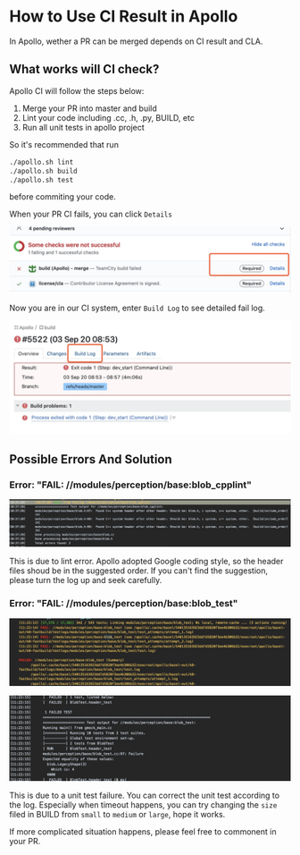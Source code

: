 # How to Use CI Result in Apollo
In Apollo, wether a PR can be merged depends on CI result and CLA.

## What works will CI check?
Apollo CI will follow the steps below:

1. Merge your PR into master and build
1. Lint your code including .cc, .h, .py, BUILD, etc
1. Run all unit tests in apollo project

So it's recommended that run

```
./apollo.sh lint
./apollo.sh build
./apollo.sh test
```
before commiting your code.

When your PR CI fails, you can click `Details`

![build_failed](images/build_failed.png)

Now you are in our CI system, enter `Build Log` to see detailed fail log.

![detail_log](images/build_log.png)

## Possible Errors And Solution

### Error: "FAIL: //modules/perception/base:blob_cpplint"

![lint](images/lint.png)

This is due to lint error. Apollo adopted Google coding style, so the header files shoud be in the suggested order. If you can't find the suggestion, please turn the log up and seek carefully.

### Error: "FAIL: //modules/perception/base:blob_test"

![test_failed](images/unit_test_failed.png)

![test_failed_log](images/unit_failed_log.png)

This is due to a unit test failure. You can correct the unit test according to the log. Especially when timeout happens, you can try changing the `size` filed in BUILD from `small` to `medium` or `large`, hope it works.

If more complicated situation happens, please feel free to commonent in your PR.
